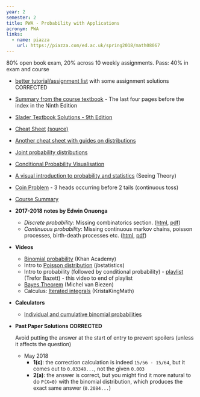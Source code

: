 ```yaml
---
year: 2
semester: 2
title: PWA - Probability with Applications
acronym: PWA
links:
  - name: piazza
    url: https://piazza.com/ed.ac.uk/spring2018/math08067
---
```


80% open book exam, 20% across 10 weekly assignments. Pass: 40% in exam and course

- [better tutorial/assignment list](/resources/math-pwa/list.html) with some assignment solutions CORRECTED
- [Summary from the course textbook](https://betterinformatics.com/drive?next=1p2QI-ePPzbxfBcmyX8-jDQfAM4yzWzXv) - The last four pages before the index in the Ninth Edition
- [Slader Textbook Solutions - 9th Edition](http://www.slader.com/textbook/9780321794772-a-first-course-in-probability-9th-edition/)
- [Cheat Sheet](/resources/math-pwa/PwA_Cheat_Sheet.pdf) [(source)](/resources/math-pwa/pwa_cheat_sheet.tex)
- [Another cheat sheet with guides on distributions](/resources/math-pwa/probscheatsheet.pdf)
- [Joint probability distributions](http://homepage.stat.uiowa.edu/~rdecook/stat2020/notes/ch5_pt1.pdf)
- [Conditional Probability Visualisation](http://setosa.io/conditional/)
- [A visual introduction to probability and statistics](https://seeing-theory.brown.edu/index.html#firstPage) (Seeing Theory)
- [Coin Problem](https://mattmccutchen.net/math/coin-problem.pdf) - 3 heads occurring before 2 tails (continuous toss)
- [Course Summary](https://github.com/compsoc-edinburgh/bi-pwa)
- **2017-2018 notes by Edwin Onuonga**
  - _Discrete probability_: Missing combinatorics section. ([html](https://notes.eonu.net/topics/probability-theory/discrete-probability/notes.html), [pdf](https://notes.eonu.net/topics/probability-theory/discrete-probability/notes.pdf))
  - _Continuous probability_: Missing continuous markov chains, poisson processes, birth-death processes etc. ([html](https://notes.eonu.net/topics/probability-theory/continuous-probability/notes.html), [pdf](https://notes.eonu.net/topics/probability-theory/continuous-probability/notes.pdf))
- **Videos**
  - [Binomial probability](https://www.khanacademy.org/math/probability/binomial-probability-a2) (Khan Academy)
  - Intro to [Poisson distribution](https://youtu.be/jmqZG6roVqU) (jbstatistics)
  - Intro to probability (followed by conditional probability) - [playlist](https://www.youtube.com/watch?v=ibINrxJLvlM&list=PLHXZ9OQGMqxersk8fUxiUMSIx0DBqsKZS&index=65&t=0s) (Trefor Bazett) - this video to end of playlist
  - [Bayes Theorem](https://www.youtube.com/watch?v=gTaxZplxFEw&index=2&list=PLX2gX-ftPVXX6DBktUuLiax4aIjypHUVE&t=9s) (Michel van Biezen)
  - Calculus: [Iterated integrals](https://youtu.be/IO080wDQq8U) (KristaKingMath)
- **Calculators**
  - [Individual and cumulative binomial probabilities](http://stattrek.com/online-calculator/binomial.aspx)
- **Past Paper Solutions CORRECTED**

  Avoid putting the answer at the start of entry to prevent spoilers (unless it affects the question)

  - May 2018
    - **1(c)**: the correction calculation is indeed `15/56 - 15/64`, but it comes out to `0.03348...`, not the given `0.003`
    - **2(a)**: the answer is correct, but you might find it more natural to do `P(X=0)` with the binomial distribution, which produces the exact same answer (`0.2084...`)
